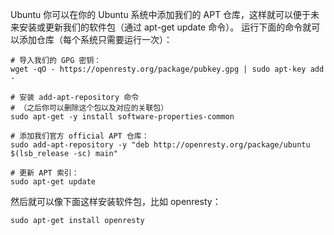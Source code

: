 Ubuntu
你可以在你的 Ubuntu 系统中添加我们的 APT 仓库，这样就可以便于未来安装或更新我们的软件包（通过 apt-get update 命令）。 运行下面的命令就可以添加仓库（每个系统只需要运行一次）：

    # 导入我们的 GPG 密钥：
    wget -qO - https://openresty.org/package/pubkey.gpg | sudo apt-key add -

    # 安装 add-apt-repository 命令
    # （之后你可以删除这个包以及对应的关联包）
    sudo apt-get -y install software-properties-common

    # 添加我们官方 official APT 仓库：
    sudo add-apt-repository -y "deb http://openresty.org/package/ubuntu $(lsb_release -sc) main"

    # 更新 APT 索引：
    sudo apt-get update
然后就可以像下面这样安装软件包，比如 openresty：

    sudo apt-get install openresty
